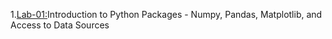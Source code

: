 1.[Lab-01:](https://github.com/Sallauddin-Md/AIML-2024-25/blob/main/AIML_A1.pdf)Introduction to Python Packages - Numpy, Pandas, Matplotlib, and Access to Data Sources
